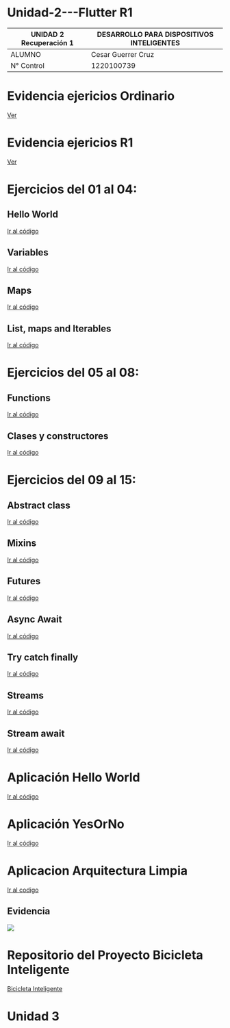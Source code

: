 # Unidad-2---Flutter R1

| UNIDAD 2 Recuperación 1 | DESARROLLO PARA DISPOSITIVOS INTELIGENTES |
| ------------- | ------------- |
| ALUMNO  | Cesar Guerrer Cruz  |
| N° Control | 1220100739 |

# Evidencia ejericios Ordinario
[Ver](https://github.com/gpuente20/Unidad-2---Flutter/blob/main/Ejericios%20Dart%2001%20al%2004%2C%2005%20al%2008%2C%2009%20al%2015.pdf)

# Evidencia ejericios R1
[Ver](https://github.com/gpuente20/Unidad-2---Flutter/blob/main/R1_U2_Dispositivos_Inteligentes.pdf)

# Ejercicios del 01 al 04: 

## Hello World
[Ir al código](https://github.com/gpuente20/Unidad-2---Flutter/tree/main/Ejercicios%20Dart%20U2/dart_basics/bin)

## Variables
[Ir al código](https://github.com/gpuente20/Unidad-2---Flutter/tree/main/Ejercicios%20Dart%20U2/dart_basics/bin)

## Maps
[Ir al código](https://github.com/gpuente20/Unidad-2---Flutter/tree/main/Ejercicios%20Dart%20U2/dart_basics/bin)

## List, maps and Iterables
[Ir al código](https://github.com/gpuente20/Unidad-2---Flutter/tree/main/Ejercicios%20Dart%20U2/dart_basics/bin)

# Ejercicios del 05 al 08:

## Functions
[Ir al código](https://github.com/gpuente20/Unidad-2---Flutter/tree/main/Ejercicios%20Dart%20U2/dart_functions/bin)

## Clases y constructores
[Ir al código](https://github.com/gpuente20/Unidad-2---Flutter/tree/main/Ejercicios%20Dart%20U2/dart_functions/bin)

# Ejercicios del 09 al 15:
## Abstract class
[Ir al código](https://github.com/gpuente20/Unidad-2---Flutter/tree/main/Ejercicios%20Dart%20U2/clases_abstractas/bin)

## Mixins
[Ir al código](https://github.com/gpuente20/Unidad-2---Flutter/tree/main/Ejercicios%20Dart%20U2/mixins/bin)

## Futures
[Ir al código](https://github.com/gpuente20/Unidad-2---Flutter/tree/main/Ejercicios%20Dart%20U2/futures_dart/bin)

## Async Await	
[Ir al código](https://github.com/gpuente20/Unidad-2---Flutter/tree/main/Ejercicios%20Dart%20U2/futures_dart/bin)

## Try catch finally	
[Ir al código](https://github.com/gpuente20/Unidad-2---Flutter/tree/main/Ejercicios%20Dart%20U2/try_catch_finally/bin)

## Streams
[Ir al código](https://github.com/gpuente20/Unidad-2---Flutter/tree/main/Ejercicios%20Dart%20U2/streams_dart/bin)

## Stream await
[Ir al código](https://github.com/gpuente20/Unidad-2---Flutter/tree/main/Ejercicios%20Dart%20U2/streams_dart/bin)

# Aplicación Hello World
[Ir al código](https://github.com/gpuente20/Unidad-2---Flutter/tree/main/Ejercicios%20Dart%20U2/Hello_World)

# Aplicación YesOrNo
[Ir al código](https://github.com/gpuente20/Unidad-2---Flutter/tree/main/Ejercicios%20Dart%20U2/yes_no_app)

# Aplicacion Arquitectura Limpia 
[Ir al codigo](https://github.com/gpuente20/Unidad-2---Flutter/tree/main/App%20Arquitectura%20limpia)
## Evidencia
![](https://github.com/gpuente20/Unidad-2---Flutter/blob/main/Evidencia_Arquitectura%20limpia.png)

# Repositorio del Proyecto Bicicleta Inteligente
[Bicicleta Inteligente](https://github.com/C3sarCruz/Bicicleta-inteligente)


# Unidad 3

